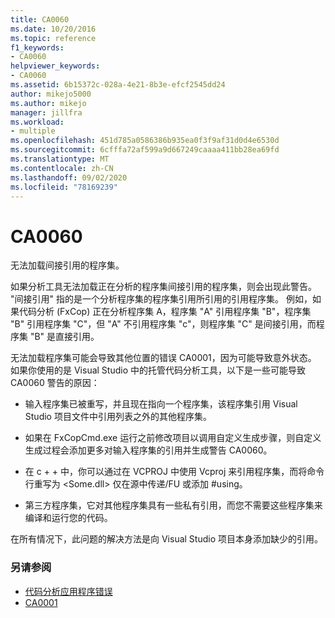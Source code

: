 ```yaml
---
title: CA0060
ms.date: 10/20/2016
ms.topic: reference
f1_keywords:
- CA0060
helpviewer_keywords:
- CA0060
ms.assetid: 6b15372c-028a-4e21-8b3e-efcf2545dd24
author: mikejo5000
ms.author: mikejo
manager: jillfra
ms.workload:
- multiple
ms.openlocfilehash: 451d785a0586386b935ea0f3f9af31d0d4e6530d
ms.sourcegitcommit: 6cfffa72af599a9d667249caaaa411bb28ea69fd
ms.translationtype: MT
ms.contentlocale: zh-CN
ms.lasthandoff: 09/02/2020
ms.locfileid: "78169239"
---
```

# <a name="ca0060"></a>CA0060

无法加载间接引用的程序集。

如果分析工具无法加载正在分析的程序集间接引用的程序集，则会出现此警告。 "间接引用" 指的是一个分析程序集的程序集引用所引用的引用程序集。 例如，如果代码分析 (FxCop) 正在分析程序集 A，程序集 "A" 引用程序集 "B"，程序集 "B" 引用程序集 "C"，但 "A" 不引用程序集 "c"，则程序集 "C" 是间接引用，而程序集 "B" 是直接引用。

无法加载程序集可能会导致其他位置的错误 CA0001，因为可能导致意外状态。 如果你使用的是 Visual Studio 中的托管代码分析工具，以下是一些可能导致 CA0060 警告的原因：

- 输入程序集已被重写，并且现在指向一个程序集，该程序集引用 Visual Studio 项目文件中引用列表之外的其他程序集。

- 如果在 FxCopCmd.exe 运行之前修改项目以调用自定义生成步骤，则自定义生成过程会添加更多对输入程序集的引用并生成警告 CA0060。

- 在 c + + 中，你可以通过在 VCPROJ 中使用 Vcproj 来引用程序集，而将命令行重写为 \<Some.dll> 仅在源中传递/FU 或添加 #using。

- 第三方程序集，它对其他程序集具有一些私有引用，而您不需要这些程序集来编译和运行您的代码。

在所有情况下，此问题的解决方法是向 Visual Studio 项目本身添加缺少的引用。

### <a name="see-also"></a>另请参阅

- [代码分析应用程序错误](../code-quality/code-analysis-application-errors.md)
- [CA0001](ca0001.md)
